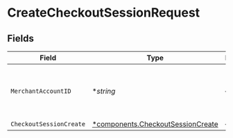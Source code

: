 # CreateCheckoutSessionRequest


## Fields

| Field                                                                                 | Type                                                                                  | Required                                                                              | Description                                                                           |
| ------------------------------------------------------------------------------------- | ------------------------------------------------------------------------------------- | ------------------------------------------------------------------------------------- | ------------------------------------------------------------------------------------- |
| `MerchantAccountID`                                                                   | **string*                                                                             | :heavy_minus_sign:                                                                    | The ID of the merchant account to use for this request.                               |
| `CheckoutSessionCreate`                                                               | [*components.CheckoutSessionCreate](../../models/components/checkoutsessioncreate.md) | :heavy_minus_sign:                                                                    | N/A                                                                                   |